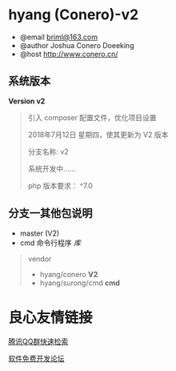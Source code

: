 # hyang (Conero)-v2
>
-  @email briml@163.com
-  @author Joshua Conero Doeeking
-  @host http://www.conero.cn/





## 系统版本

**Version v2**

> 引入 composer 配置文件，优化项目设置
>
> 2018年7月12日 星期四，使其更新为 V2 版本
>
> 分支名称:  v2
>
> 系统开发中……
>
> php 版本要求： ^7.0



## 分支一其他包说明

- master (V2)
- cmd 命令行程序   *库*

> vendor
>
> - hyang/conero	**V2**
> - hyang/surong/cmd    **cmd**

 # 良心友情链接

[腾讯QQ群快速检索](http://u.720life.cn/s/8cf73f7c)

[软件免费开发论坛](http://u.720life.cn/s/bbb01dc0)